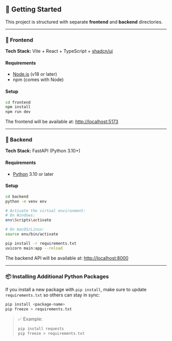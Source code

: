 ## 🚀 Getting Started

This project is structured with separate **frontend** and **backend** directories.

---

### 📁 Frontend

**Tech Stack:** Vite + React + TypeScript + [shadcn/ui](https://ui.shadcn.dev/)

#### Requirements

-   [Node.js](https://nodejs.org/) (v18 or later)
-   npm (comes with Node)

#### Setup

```bash
cd frontend
npm install
npm run dev
```

The frontend will be available at: [http://localhost:5173](http://localhost:5173)

---

### 📁 Backend

**Tech Stack:** FastAPI (Python 3.10+)

#### Requirements

-   [Python](https://www.python.org/) 3.10 or later

#### Setup

```bash
cd backend
python -m venv env

# Activate the virtual environment:
# On Windows:
env\Scripts\activate

# On macOS/Linux:
source env/bin/activate

pip install -r requirements.txt
uvicorn main:app --reload
```

The backend API will be available at: [http://localhost:8000](http://localhost:8000)

---

### 📦 Installing Additional Python Packages

If you install a new package with `pip install`, make sure to update `requirements.txt` so others can stay in sync:

```bash
pip install <package-name>
pip freeze > requirements.txt
```

> ✅ Example:
>
> ```bash
> pip install requests
> pip freeze > requirements.txt
> ```
